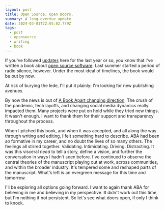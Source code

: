 ```yaml
---
layout: post
title: Open Source. Open Doors.
summary: A long overdue update
date: 2024-03-01T22:05:02.779Z
tags:
  - post
  - opensource
  - writing
  - book
---
```

If you've followed [updates](https://brianmuenzenmeyer.com/book/) here for the last year or so, you know that I've written a book about [open source software](https://brianmuenzenmeyer.com/hubs/opensource/). Last summer started a period of radio silence, however. Under the most ideal of timelines, the book would be out by now.

At risk of burying the lede, I'll put it plainly: I'm looking for new publishing avenues. 

By now the news is out of [A Book Apart changing direction](https://abookapart.com/blogs/press/a-new-chapter-for-a-book-apart). The crush of the pandemic, tech layoffs, and changing social media dynamics really impacted them. Many projects were put on hold while they tried new things. It wasn't enough. I want to thank them for their support and transparency throughout the process.

When I pitched this book, and when it was accepted, and all along the way through writing and editing, I felt something hard to describe. ABA had been _so_ formative in my career, and no doubt the lives of so many others. The feelings all stirred together. Validating. Intimidating. Driving. Distracting. It was this visceral _need_ to tell a story, define a vision, and further the conversation in ways I hadn't seen before. I've continued to observe the central theories of the manuscript playing out at work, across communities, and within the broader industry. It's tempered some and reshaped parts of the manuscript. What's left is an evergreen message for this time and tomorrow.

I'll be exploring all options going forward. I want to again thank ABA for believing in me and believing in my perspective. It didn't work out this time, but I'm nothing if not persistent. So let's see what doors open, if only I think to knock.
